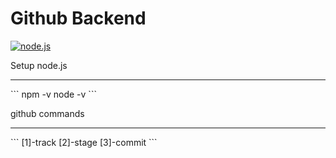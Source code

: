 # Github Backend
[![node.js][node-button]][node]

[node-button]: https://codecov.io/gh/Python-Markdown/markdown/branch/master/graph/badge.svg
[node]: https://nodejs.org/en


Setup node.js
<hr>
```
npm -v
node -v
```

github commands
<hr>
```
[1]-track
[2]-stage
[3]-commit
```